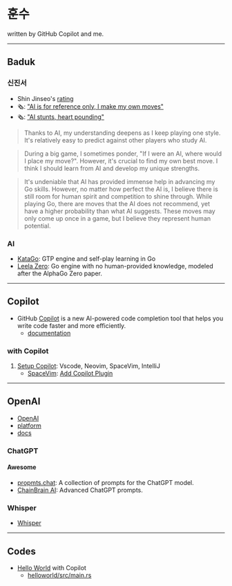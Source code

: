 # 훈수

written by GitHub Copilot and me.

---

## Baduk

### 신진서

- Shin Jinseo's [rating](https://www.goratings.org/en/players/1313.html)
- 🗞️: ["AI is for reference only, I make my own moves"](https://www.hankyung.com/life/article/2022030167811)
- 🗞️: ["AI stunts, heart pounding"](https://www.mk.co.kr/news/society/9775037)

> Thanks to AI, my understanding deepens as I keep playing one style. It's relatively easy to predict against other players who study AI. 

> During a big game, I sometimes ponder, "If I were an AI, where would I place my move?". However, it's crucial to find my own best move. I think I should learn from AI and develop my unique strengths.

> It's undeniable that AI has provided immense help in advancing my Go skills. However, no matter how perfect the AI is, I believe there is still room for human spirit and competition to shine through. While playing Go, there are moves that the AI does not recommend, yet have a higher probability than what AI suggests. These moves may only come up once in a game, but I believe they represent human potential.


### AI

- [KataGo](https://github.com/lightvector/KataGo): GTP engine and self-play learning in Go
- [Leela Zero](https://github.com/leela-zero/leela-zero): Go engine with no human-provided knowledge, modeled after the AlphaGo Zero paper.

---

## Copilot

- GitHub [Copilot](https://copilot.github.com/) is a new AI-powered code completion tool that helps you write code faster and more efficiently.
  - [documentation](https://docs.github.com/en/copilot)

### with Copilot

1. [Setup Copilot](docs/setup.md): Vscode, Neovim, SpaceVim, IntelliJ
   - [SpaceVim](docs/setup.md#spacevim): [Add Copilot Plugin](docs/setup.md#add-copilot-plugin)

---

## OpenAI

- [OpenAI](https://openai.com/)
- [platform](https://platform.openai.com)
- [docs](https://platform.openai.com/docs)   

### ChatGPT

#### Awesome

- [propmts.chat](https://prompts.chat): A collection of prompts for the ChatGPT model.
- [ChainBrain AI](https://chainbrain.ai): Advanced ChatGPT prompts.

### Whisper

- [Whisper](https://github.com/openai/whisper)

---

## Codes

- [Hello World](src/rust/helloworld/README.md) with Copilot
  - [helloworld/src/main.rs](src/rust/helloworld/src/main.rs)
